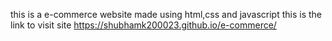 this is a e-commerce website made using html,css and javascript 
this is the link to visit site
https://shubhamk200023.github.io/e-commerce/
